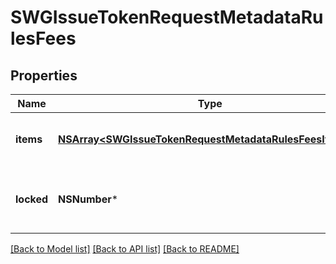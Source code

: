# SWGIssueTokenRequestMetadataRulesFees

## Properties
Name | Type | Description | Notes
------------ | ------------- | ------------- | -------------
**items** | [**NSArray&lt;SWGIssueTokenRequestMetadataRulesFeesItems&gt;***](SWGIssueTokenRequestMetadataRulesFeesItems.md) | Array of objects describing fee rules | [optional] 
**locked** | **NSNumber*** | Whether this rule can be modified in future transactions | [optional] 

[[Back to Model list]](../README.md#documentation-for-models) [[Back to API list]](../README.md#documentation-for-api-endpoints) [[Back to README]](../README.md)


